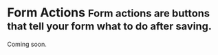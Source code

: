# Form Actions <small>Form actions are buttons that tell your form what to do after saving.</small>

Coming soon.